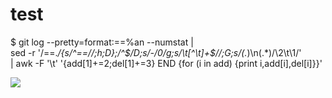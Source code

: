 # test
$ git log --pretty=format:==%an --numstat | \
 sed -r '/==.*/{s/^==//;h;D};/^$/D;s/-/0/g;s/\t[^\t]+$//;G;s/(.*)\n(.*)/\2\t\1/' \
 | awk -F '\t' '{add[$1]+=$2;del[$1]+=$3} END {for (i in add) {print i,add[i],del[i]}}'
 
![](http://3.bp.blogspot.com/-_DLc3qDxsNA/VenIznBsK7I/AAAAAAAAB0A/GHjI_97B364/s1600/TheFunk.jpg)
